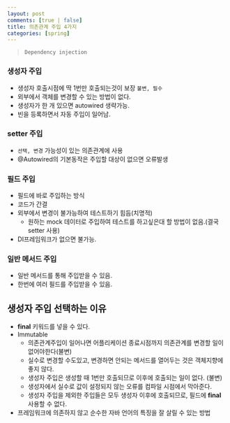 ```yaml
---
layout: post
comments: [true | false]
title: 의존관계 주입 4가지
categories: [spring]
---
```


> ```Dependency injection```
 
### 생성자 주입
  - 생성자 호출시점에 딱 1번만 호출되는것이 보장 ```불변, 필수```
  - 외부에서 객체를 변경할 수 있는 방법이 없다.
  - 생성자가 한 개 있으면 autowired 생략가능.
  - 빈을 등록하면서 자동 주입이 일어남.

### setter 주입
 - ```선택, 변경``` 가능성이 있는 의존관계에 사용
 - @Autowired의 기본동작은 주입할 대상이 없으면 오류발생

### 필드 주입
 - 필드에 바로 주입하는 방식
 - 코드가 간결
 - 외부에서 변경이 불가능하여 테스트하기 힘듬(치명적)
   - 원하는 mock 데이터로 주입하여 테스트를 하고싶은대 할 방법이 없음.(결국 setter 사용)
 - DI프레임워크가 없으면 불가능.

### 일반 메서드 주입
 - 일반 메서드를 통해 주입받을 수 있음.
 - 한번에 여러 필드를 주입받을 수 있음.

## 생성자 주입 선택하는 이유

- <b>final</b> 키워드를 넣을 수 있다.
- Immutable
  - 의존관계주입이 일어나면 어플리케이션 종료시점까지 의존관계를 변경할 일이 없어야한다(불변)
  - 실수로 변경할 수도있고, 변경하면 안되는 메서드를 열어두는 것은 객체지향에 좋지 않다.
  - 생성자 주입은 생성할 때 1번만 호출되므로 이후에 호출되는 일이 없다. (불변)   
  - 생성자에서 실수로 값이 설정되지 않는 오류를 컴파일 시점에서 막아준다.
  - 생성자 주입을 제외한 주입들은 모두 생성자 이후에 호출되므로, 필드에 <b>final</b> 사용할 수 없다.
- 프레임워크에 의존하지 않고 순수한 자바 언어의 특징을 잘 살릴 수 있는 방법



